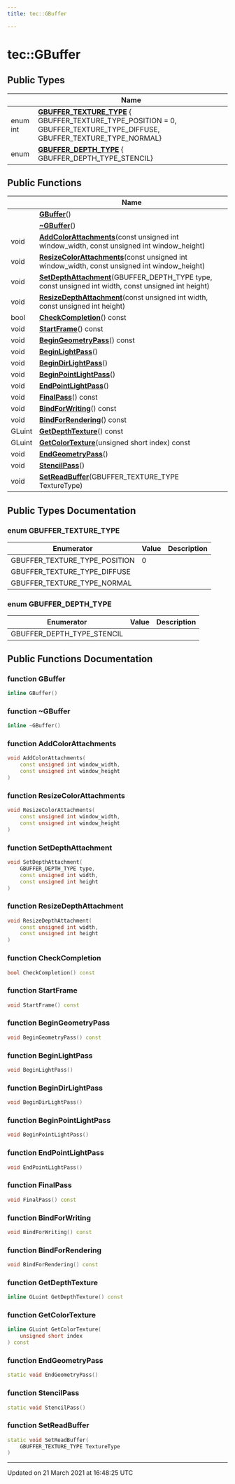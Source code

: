 ```yaml
---
title: tec::GBuffer

---
```


# tec::GBuffer



## Public Types

|                | Name           |
| -------------- | -------------- |
| enum int | **[GBUFFER_TEXTURE_TYPE](/engine/Classes/classtec_1_1_g_buffer/#enum-gbuffer_texture_type)** { GBUFFER_TEXTURE_TYPE_POSITION = 0, GBUFFER_TEXTURE_TYPE_DIFFUSE, GBUFFER_TEXTURE_TYPE_NORMAL} |
| enum| **[GBUFFER_DEPTH_TYPE](/engine/Classes/classtec_1_1_g_buffer/#enum-gbuffer_depth_type)** { GBUFFER_DEPTH_TYPE_STENCIL} |

## Public Functions

|                | Name           |
| -------------- | -------------- |
| | **[GBuffer](/engine/Classes/classtec_1_1_g_buffer/#function-gbuffer)**() |
| | **[~GBuffer](/engine/Classes/classtec_1_1_g_buffer/#function-~gbuffer)**() |
| void | **[AddColorAttachments](/engine/Classes/classtec_1_1_g_buffer/#function-addcolorattachments)**(const unsigned int window_width, const unsigned int window_height) |
| void | **[ResizeColorAttachments](/engine/Classes/classtec_1_1_g_buffer/#function-resizecolorattachments)**(const unsigned int window_width, const unsigned int window_height) |
| void | **[SetDepthAttachment](/engine/Classes/classtec_1_1_g_buffer/#function-setdepthattachment)**(GBUFFER_DEPTH_TYPE type, const unsigned int width, const unsigned int height) |
| void | **[ResizeDepthAttachment](/engine/Classes/classtec_1_1_g_buffer/#function-resizedepthattachment)**(const unsigned int width, const unsigned int height) |
| bool | **[CheckCompletion](/engine/Classes/classtec_1_1_g_buffer/#function-checkcompletion)**() const |
| void | **[StartFrame](/engine/Classes/classtec_1_1_g_buffer/#function-startframe)**() const |
| void | **[BeginGeometryPass](/engine/Classes/classtec_1_1_g_buffer/#function-begingeometrypass)**() const |
| void | **[BeginLightPass](/engine/Classes/classtec_1_1_g_buffer/#function-beginlightpass)**() |
| void | **[BeginDirLightPass](/engine/Classes/classtec_1_1_g_buffer/#function-begindirlightpass)**() |
| void | **[BeginPointLightPass](/engine/Classes/classtec_1_1_g_buffer/#function-beginpointlightpass)**() |
| void | **[EndPointLightPass](/engine/Classes/classtec_1_1_g_buffer/#function-endpointlightpass)**() |
| void | **[FinalPass](/engine/Classes/classtec_1_1_g_buffer/#function-finalpass)**() const |
| void | **[BindForWriting](/engine/Classes/classtec_1_1_g_buffer/#function-bindforwriting)**() const |
| void | **[BindForRendering](/engine/Classes/classtec_1_1_g_buffer/#function-bindforrendering)**() const |
| GLuint | **[GetDepthTexture](/engine/Classes/classtec_1_1_g_buffer/#function-getdepthtexture)**() const |
| GLuint | **[GetColorTexture](/engine/Classes/classtec_1_1_g_buffer/#function-getcolortexture)**(unsigned short index) const |
| void | **[EndGeometryPass](/engine/Classes/classtec_1_1_g_buffer/#function-endgeometrypass)**() |
| void | **[StencilPass](/engine/Classes/classtec_1_1_g_buffer/#function-stencilpass)**() |
| void | **[SetReadBuffer](/engine/Classes/classtec_1_1_g_buffer/#function-setreadbuffer)**(GBUFFER_TEXTURE_TYPE TextureType) |

## Public Types Documentation

### enum GBUFFER_TEXTURE_TYPE

| Enumerator | Value | Description |
| ---------- | ----- | ----------- |
| GBUFFER_TEXTURE_TYPE_POSITION | 0|   |
| GBUFFER_TEXTURE_TYPE_DIFFUSE | |   |
| GBUFFER_TEXTURE_TYPE_NORMAL | |   |




### enum GBUFFER_DEPTH_TYPE

| Enumerator | Value | Description |
| ---------- | ----- | ----------- |
| GBUFFER_DEPTH_TYPE_STENCIL | |   |




## Public Functions Documentation

### function GBuffer

```cpp
inline GBuffer()
```


### function ~GBuffer

```cpp
inline ~GBuffer()
```


### function AddColorAttachments

```cpp
void AddColorAttachments(
    const unsigned int window_width,
    const unsigned int window_height
)
```


### function ResizeColorAttachments

```cpp
void ResizeColorAttachments(
    const unsigned int window_width,
    const unsigned int window_height
)
```


### function SetDepthAttachment

```cpp
void SetDepthAttachment(
    GBUFFER_DEPTH_TYPE type,
    const unsigned int width,
    const unsigned int height
)
```


### function ResizeDepthAttachment

```cpp
void ResizeDepthAttachment(
    const unsigned int width,
    const unsigned int height
)
```


### function CheckCompletion

```cpp
bool CheckCompletion() const
```


### function StartFrame

```cpp
void StartFrame() const
```


### function BeginGeometryPass

```cpp
void BeginGeometryPass() const
```


### function BeginLightPass

```cpp
void BeginLightPass()
```


### function BeginDirLightPass

```cpp
void BeginDirLightPass()
```


### function BeginPointLightPass

```cpp
void BeginPointLightPass()
```


### function EndPointLightPass

```cpp
void EndPointLightPass()
```


### function FinalPass

```cpp
void FinalPass() const
```


### function BindForWriting

```cpp
void BindForWriting() const
```


### function BindForRendering

```cpp
void BindForRendering() const
```


### function GetDepthTexture

```cpp
inline GLuint GetDepthTexture() const
```


### function GetColorTexture

```cpp
inline GLuint GetColorTexture(
    unsigned short index
) const
```


### function EndGeometryPass

```cpp
static void EndGeometryPass()
```


### function StencilPass

```cpp
static void StencilPass()
```


### function SetReadBuffer

```cpp
static void SetReadBuffer(
    GBUFFER_TEXTURE_TYPE TextureType
)
```


-------------------------------

Updated on 21 March 2021 at 16:48:25 UTC